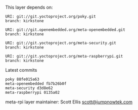 This layer depends on:

    URI: git://git.yoctoproject.org/poky.git
    branch: kirkstone

    URI: git://git.openembedded.org/meta-openembedded.git
    branch: kirkstone

    URI: git://git.yoctoproject.org/meta-security.git
    branch: kirkstone

    URI: git://git.yoctoproject.org/meta-raspberrypi.git
    branch: kirkstone

Latest commits

    poky 88fe015a63
    meta-openembedded fb7b26b0f
    meta-security d3d8e62
    meta-raspberrypi 0135a02

meta-rpi layer maintainer: Scott Ellis <scott@jumpnowtek.com>
